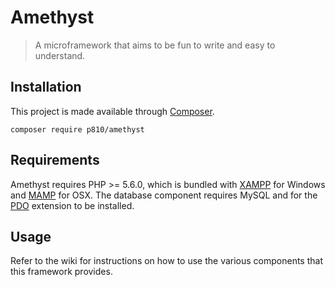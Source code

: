 # Amethyst

> A microframework that aims to be fun to write and easy to understand.

## Installation

This project is made available through [Composer](https://getcomposer.org).

```
composer require p810/amethyst
```

## Requirements

Amethyst requires PHP >= 5.6.0, which is bundled with [XAMPP](https://apachefriends.org) for Windows and [MAMP](https://mamp.info) for OSX. The database component requires MySQL and for the [PDO](http://php.net/manual/en/book.pdo.php) extension to be installed.

## Usage

Refer to the wiki for instructions on how to use the various components that this framework provides.